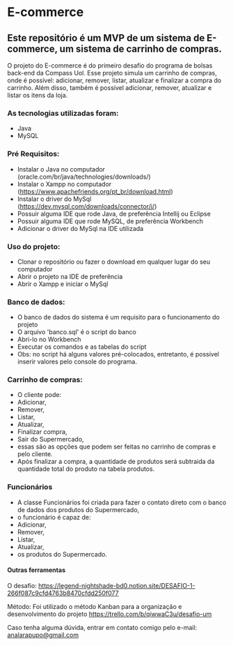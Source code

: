 # E-commerce

## Este repositório é um MVP de um sistema de E-commerce, um sistema de carrinho de compras.
O projeto do E-commerce é do primeiro desafio do programa de bolsas back-end da Compass Uol.
Esse projeto simula um carrinho de compras, onde é possível: adicionar, remover, listar, atualizar
e finalizar a compra do carrinho. Além disso, também é possível adicionar, remover, atualizar 
e listar os itens da loja.


### As tecnologias utilizadas foram:
 * Java
 * MySQL

### Pré Requisitos:
 * Instalar o Java no computador (oracle.com/br/java/technologies/downloads/)
 * Instalar o Xampp no computador (https://www.apachefriends.org/pt_br/download.html)
 * Instalar o driver do MySql (https://dev.mysql.com/downloads/connector/j/)
 * Possuir alguma IDE que rode Java, de preferência Intellij ou Eclipse
 * Possuir alguma IDE que rode MySQL, de preferência Workbench
 * Adicionar o driver do MySql na IDE utilizada

### Uso do projeto:
 * Clonar o repositório ou fazer o download em qualquer lugar do seu computador
 * Abrir o projeto na IDE de preferência
 * Abrir o Xampp e iniciar o MySql

### Banco de dados:
* O banco de dados do sistema é um requisito para o funcionamento do projeto
* O arquivo 'banco.sql' é o script do banco
* Abri-lo no Workbench
* Executar os comandos e as tabelas do script
* Obs: no script há alguns valores pré-colocados, entretanto, é possível inserir valores pelo console do programa.

### Carrinho de compras:
* O cliente pode:
 * Adicionar,
 * Remover,
 * Listar,
 * Atualizar,
 * Finalizar compra,
 * Sair do Supermercado,
* essas são as opções que podem ser feitas no carrinho de compras e pelo cliente.
* Após finalizar a compra, a quantidade de produtos será subtraida da quantidade total do produto na tabela produtos.

### Funcionários
* A classe Funcionários foi criada para fazer o contato direto com o banco de dados dos produtos do Supermercado,
* o funcionário é capaz de:
 * Adicionar,
 * Remover,
 * Listar,
 * Atualizar,
* os produtos do Supermercado.


#### Outras ferramentas
O desafio:
https://legend-nightshade-bd0.notion.site/DESAFIO-1-266f087c9cfd4763b8470cfdd250f077

Método:
Foi utilizado o método Kanban para a organização e desenvolvimento do projeto
https://trello.com/b/qiwwaC3u/desafio-um


Caso tenha alguma dúvida, entrar em contato comigo pelo e-mail:
analarapupo@gmail.com
 
